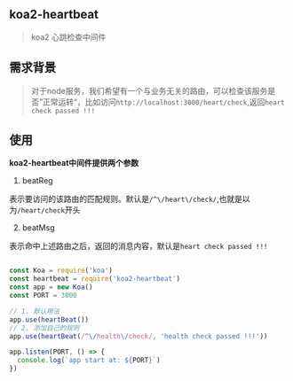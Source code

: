 ## koa2-heartbeat

> koa2 心跳检查中间件

## 需求背景

> 对于node服务，我们希望有一个与业务无关的路由，可以检查该服务是否”正常运转“，比如访问`http://localhost:3000/heart/check`,返回`heart check passed !!!`

## 使用

**koa2-heartbeat中间件提供两个参数**

1. beatReg

表示要访问的该路由的匹配规则。默认是`/^\/heart\/check/`,也就是以为`/heart/check`开头

2. beatMsg

表示命中上述路由之后，返回的消息内容，默认是`heart check passed !!!`


``` javascript

const Koa = require('koa')
const heartbeat = require('koa2-heartbeat')
const app = new Koa()
const PORT = 3000

// 1. 默认用法
app.use(heartBeat())
// 2. 添加自己的规则
app.use(heartBeat(/^\/health\/check/, 'health check passed !!!'))

app.listen(PORT, () => {
  console.log(`app start at: ${PORT}`)
})


```
